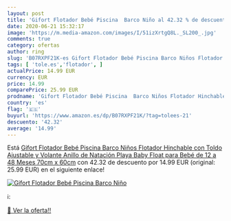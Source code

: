 ```yaml
---
layout: post
title: 'Gifort Flotador Bebé Piscina  Barco Niño al 42.32 % de descuento'
date: 2020-06-21 15:32:17
image: 'https://m.media-amazon.com/images/I/51izXrtgQ8L._SL200_.jpg'
comments: true
category: ofertas
author: ring
slug: 'B07RXPF21K-es Gifort Flotador Bebé Piscina Barco Niños Flotador...'
tags: [ 'tole.es','flotador', ]
actualPrice: 14.99 EUR
currency: EUR
price: 14.99
comparePrice: 25.99 EUR
prodname: 'Gifort Flotador Bebé Piscina  Barco Niños Flotador Hinchable con Toldo Ajustable y Volante  Anillo de Natación Playa Baby Float para Bebé de 12 a 48 Meses  70cm x 60cm'
country: 'es'
flag: '🇪🇸'
buyurl: 'https://www.amazon.es/dp/B07RXPF21K/?tag=tolees-21'
descuento: '42.32'
average: '14.99'
---
```


Está [Gifort Flotador Bebé Piscina  Barco Niños Flotador Hinchable con Toldo Ajustable y Volante  Anillo de Natación Playa Baby Float para Bebé de 12 a 48 Meses  70cm x 60cm](https://www.amazon.es/dp/B07RXPF21K/?tag=tolees-21) con 42.32 de descuento por 14.99 EUR (original: 25.99 EUR) en el siguiente enlace!

[![Gifort Flotador Bebé Piscina  Barco Niño](https://m.media-amazon.com/images/I/51izXrtgQ8L._SL200_.jpg)](https://www.amazon.es/dp/B07RXPF21K/?tag=tolees-21)

ℹ️:


[🛒 Ver la oferta!!](https://www.amazon.es/dp/B07RXPF21K/?tag=tolees-21)
